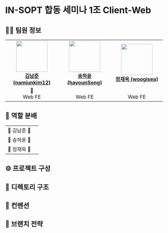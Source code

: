 # IN-SOPT 합동 세미나 1조 Client-Web

## 👨‍💻 팀원 정보
<table>
    <tr align="center">
        <td style="min-width: 150px;">
            <a href="https://github.com/namjunkim12">
              <img src="https://github.com/namjunkim12.png" width="100">
              <br />
              <b>김남준 (namjunkim12)</b>
            </a> 
        </td>
        <td style="min-width: 150px;">
            <a href="https://github.com/hayounSong">
              <img src="https://github.com/hayounSong.png" width="100">
              <br />
              <b>송하윤 (hayounSong)</b>
            </a>
        </td>
        <td style="min-width: 150px;">
            <a href="https://github.com/woogisea">
              <img src="https://github.com/woogisea.png" width="100">
              <br />
              <b>정재욱 (woogisea)</b>
            </a> 
        </td>
    </tr>
    <tr align="center">
        <td>
            👶 <br/>
            Web FE
        </td>
        <td>
             <br />
            Web FE
        </td>
        <td>
             <br />
            Web FE
        </td>
    </tr>
</table>

## 🤝 역할 분배

<table>
    <tr align="center">
        <td>
            👶 김남준 👶
        </td>
        <td>
        </td>
    </tr>
    <tr align="center">
        <td>
            👶 송하윤 👶
        </td>
        <td>
        </td>
    </tr>
    <tr align="center">
        <td>
            👶 정재욱 👶
        </td>
        <td>
        </td>
    </tr>
</table>

## :gear: 프로젝트 구성


## 📂 디렉토리 구조


## 🤙 컨벤션

## 🌳 브랜치 전략

